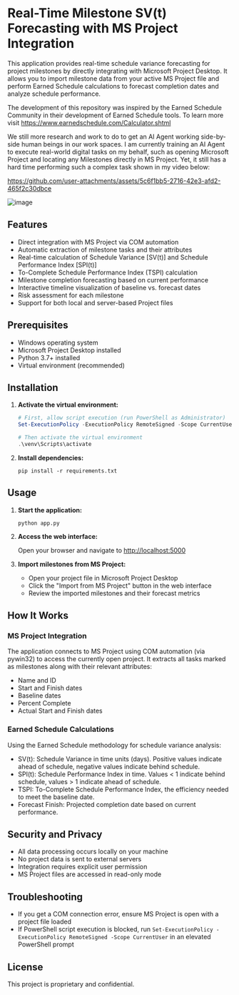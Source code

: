 # Real-Time Milestone SV(t) Forecasting with MS Project Integration

This application provides real-time schedule variance forecasting for project milestones by directly integrating with Microsoft Project Desktop. It allows you to import milestone data from your active MS Project file and perform Earned Schedule calculations to forecast completion dates and analyze schedule performance.

The development of this repository was inspired by the Earned Schedule Community in their development of Earned Schedule tools. To learn more visit https://www.earnedschedule.com/Calculator.shtml

We still more research and work to do to get an AI Agent working side-by-side human beings in our work spaces.  I am currently training an AI Agent to execute real-world digital tasks on my behalf, such as opening Microsoft Project and locating any Milestones directly in MS Project.  Yet, it still has a hard time performing such a complex task shown in my video below:

https://github.com/user-attachments/assets/5c6f1bb5-2716-42e3-afd2-465f2c30dbce


![image](https://github.com/user-attachments/assets/cfee8f8f-8028-4143-8cfc-3e6fb67f80fe)



## Features

- Direct integration with MS Project via COM automation
- Automatic extraction of milestone tasks and their attributes
- Real-time calculation of Schedule Variance [SV(t)] and Schedule Performance Index [SPI(t)]
- To-Complete Schedule Performance Index (TSPI) calculation
- Milestone completion forecasting based on current performance
- Interactive timeline visualization of baseline vs. forecast dates
- Risk assessment for each milestone
- Support for both local and server-based Project files

## Prerequisites

- Windows operating system
- Microsoft Project Desktop installed
- Python 3.7+ installed
- Virtual environment (recommended)

## Installation

1. **Activate the virtual environment:**

   ```powershell
   # First, allow script execution (run PowerShell as Administrator)
   Set-ExecutionPolicy -ExecutionPolicy RemoteSigned -Scope CurrentUser
   
   # Then activate the virtual environment
   .\venv\Scripts\activate
   ```

2. **Install dependencies:**

   ```
   pip install -r requirements.txt
   ```

## Usage

1. **Start the application:**

   ```
   python app.py
   ```

2. **Access the web interface:**

   Open your browser and navigate to [http://localhost:5000](http://localhost:5000)

3. **Import milestones from MS Project:**

   - Open your project file in Microsoft Project Desktop
   - Click the "Import from MS Project" button in the web interface
   - Review the imported milestones and their forecast metrics

## How It Works

### MS Project Integration

The application connects to MS Project using COM automation (via pywin32) to access the currently open project. It extracts all tasks marked as milestones along with their relevant attributes:

- Name and ID
- Start and Finish dates
- Baseline dates
- Percent Complete
- Actual Start and Finish dates

### Earned Schedule Calculations

Using the Earned Schedule methodology for schedule variance analysis:

- SV(t): Schedule Variance in time units (days). Positive values indicate ahead of schedule, negative values indicate behind schedule.
- SPI(t): Schedule Performance Index in time. Values < 1 indicate behind schedule, values > 1 indicate ahead of schedule.
- TSPI: To-Complete Schedule Performance Index, the efficiency needed to meet the baseline date.
- Forecast Finish: Projected completion date based on current performance.

## Security and Privacy

- All data processing occurs locally on your machine
- No project data is sent to external servers
- Integration requires explicit user permission
- MS Project files are accessed in read-only mode

## Troubleshooting

- If you get a COM connection error, ensure MS Project is open with a project file loaded
- If PowerShell script execution is blocked, run `Set-ExecutionPolicy -ExecutionPolicy RemoteSigned -Scope CurrentUser` in an elevated PowerShell prompt

## License

This project is proprietary and confidential.
